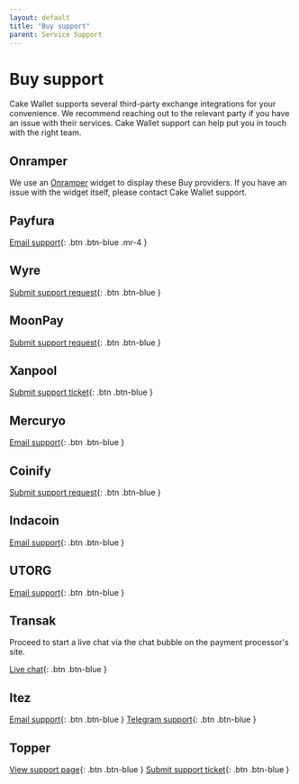 ```yaml
---
layout: default
title: "Buy support"
parent: Service Support
---
```


# Buy support

Cake Wallet supports several third-party exchange integrations for your convenience. We recommend reaching out to the relevant party if you have an issue with their services. Cake Wallet support can help put you in touch with the right team.

## Onramper

We use an [Onramper](https://onramper.com) widget to display these Buy providers. If you have an issue with the widget itself, please contact Cake Wallet support.

## Payfura

[Email support](mailto:team@payfura.com){: .btn .btn-blue .mr-4 }

## Wyre

[Submit support request](https://wyre-support.zendesk.com/hc/en-us/requests/new){: .btn .btn-blue }

## MoonPay

[Submit support request](https://support.moonpay.com/hc/en-gb/requests/new){: .btn .btn-blue }

## Xanpool

[Submit support ticket](https://xanpool.com/en/help/contact-us){: .btn .btn-blue }

## Mercuryo

[Email support](mailto:support@mercuryo.io){: .btn .btn-blue }

## Coinify

[Submit support request](https://help.coinify.com/hc/en-us/requests/new){: .btn .btn-blue }

## Indacoin

[Email support](mailto:support@indacoin.com){: .btn .btn-blue }

## UTORG

[Email support](mailto:support@utorg.pro){: .btn .btn-blue }

## Transak

Proceed to start a live chat via the chat bubble on the payment processor's site.

[Live chat](https://support.transak.com/){: .btn .btn-blue } 

## Itez

[Email support](mailto:support@itez.com){: .btn .btn-blue }
[Telegram support](https://t.me/itezsupport){: .btn .btn-blue }

## Topper

[View support page](https://support.topperpay.com/hc/en-us){: .btn .btn-blue }
[Submit support ticket](https://support.topperpay.com/hc/en-us/requests/new){: .btn .btn-blue }